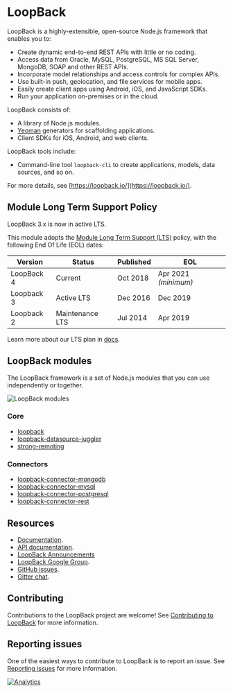 # LoopBack

LoopBack is a highly-extensible, open-source Node.js framework that enables you to:

  * Create dynamic end-to-end REST APIs with little or no coding.
  * Access data from Oracle, MySQL, PostgreSQL, MS SQL Server, MongoDB, SOAP and other REST APIs.
  * Incorporate model relationships and access controls for complex APIs.
  * Use built-in push, geolocation, and file services for mobile apps.
  * Easily create client apps using Android, iOS, and JavaScript SDKs.
  * Run your application on-premises or in the cloud.

LoopBack consists of:

  * A library of Node.js modules.
  * [Yeoman](http://yeoman.io/) generators for scaffolding applications.
  * Client SDKs for iOS, Android, and web clients.

LoopBack tools include:
  * Command-line tool `loopback-cli` to create applications, models, data sources, and so on.

For more details, see [https://loopback.io/](https://loopback.io/).


## Module Long Term Support Policy

LoopBack 3.x is now in active LTS.

This module adopts the [Module Long Term Support (LTS)](http://github.com/CloudNativeJS/ModuleLTS) policy, with the following End Of Life (EOL) dates:

| Version    | Status          | Published | EOL                  |
| ---------- | --------------- | --------- | -------------------- |
| LoopBack 4 | Current         | Oct 2018  | Apr 2021 _(minimum)_ |
| Loopback 3 | Active LTS      | Dec 2016  | Dec 2019             |
| Loopback 2 | Maintenance LTS | Jul 2014  | Apr 2019             |

Learn more about our LTS plan in [docs](https://loopback.io/doc/en/contrib/Long-term-support.html).

## LoopBack modules

The LoopBack framework is a set of Node.js modules that you can use independently or together.

![LoopBack modules](https://github.com/strongloop/loopback/raw/master/docs/assets/lb-modules.png "LoopBack modules")

### Core
* [loopback](https://github.com/strongloop/loopback)
* [loopback-datasource-juggler](https://github.com/strongloop/loopback-datasource-juggler)
* [strong-remoting](https://github.com/strongloop/strong-remoting)

### Connectors
* [loopback-connector-mongodb](https://github.com/strongloop/loopback-connector-mongodb)
* [loopback-connector-mysql](https://github.com/strongloop/loopback-connector-mysql)
* [loopback-connector-postgresql](https://github.com/strongloop/loopback-connector-postgresql)
* [loopback-connector-rest](https://github.com/strongloop/loopback-connector-rest)

## Resources

  * [Documentation](https://loopback.io/doc/).
  * [API documentation](https://apidocs.strongloop.com/loopback).
  * [LoopBack Announcements](https://groups.google.com/forum/#!forum/loopbackjs-announcements)
  * [LoopBack Google Group](https://groups.google.com/forum/#!forum/loopbackjs).
  * [GitHub issues](https://github.com/strongloop/loopback/issues).
  * [Gitter chat](https://gitter.im/strongloop/loopback).

## Contributing

Contributions to the LoopBack project are welcome! See [Contributing to LoopBack](https://loopback.io/doc/en/contrib/index.html) for more information.

## Reporting issues

One of the easiest ways to contribute to LoopBack is to report an issue. See [Reporting issues](https://loopback.io/doc/en/contrib/Reporting-issues.html) for more information.

[![Analytics](https://sl-beacon.appspot.com/UA-37775386-1/github/loopback/readme?pixel)](https://github.com/strongloop/loopback)
